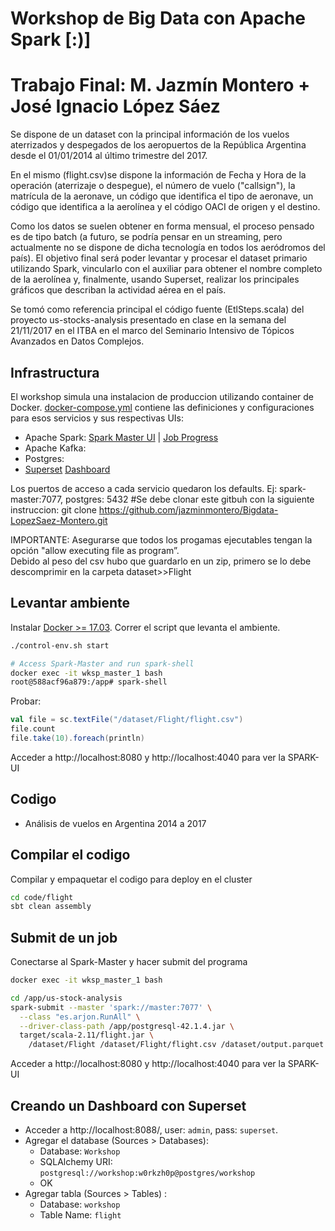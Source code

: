# Workshop de Big Data con Apache Spark [:)]
# Trabajo Final: M. Jazmín Montero + José Ignacio López Sáez


Se dispone de un dataset con la principal información de los vuelos aterrizados y despegados de los aeropuertos de la República Argentina desde el 01/01/2014 al último trimestre del 2017.

En el mismo (flight.csv)se dispone la información de Fecha y Hora de la operación (aterrizaje o despegue), el número de vuelo ("callsign"), la matrícula de la aeronave, un código que identifica el tipo de aeronave, un código que identifica a la aerolínea y el código OACI de origen y el destino.

Como los datos se suelen obtener en forma mensual, el proceso pensado es de tipo batch (a futuro, se podría pensar en un streaming, pero actualmente no se dispone de dicha tecnología en todos los aeródromos del país).
El objetivo final será poder levantar y procesar el dataset primario utilizando Spark, vincularlo con el auxiliar para obtener el nombre completo de la aerolínea y, finalmente, usando Superset, realizar los principales gráficos que describan la actividad aérea en el país.


Se tomó como referencia principal el código fuente (EtlSteps.scala) del proyecto us-stocks-analysis presentado en clase en la semana del 21/11/2017 en el ITBA en el marco del Seminario Intensivo de Tópicos Avanzados en Datos Complejos.



## Infrastructura
El workshop simula una instalacion de produccion utilizando container de Docker.
[docker-compose.yml](docker-compose.yml) contiene las definiciones y configuraciones para esos servicios y sus respectivas UIs:

* Apache Spark: [Spark Master UI](http://localhost:8080) | [Job Progress](http://localhost:4040)
* Apache Kafka:
* Postgres:
* [Superset](http://superset.incubator.apache.org) [Dashboard](http://localhost:8088/)

Los puertos de acceso a cada servicio quedaron los defaults. Ej: spark-master:7077, postgres: 5432
#Se debe clonar este gitbuh con la siguiente instruccion:
git clone https://github.com/jazminmontero/Bigdata-LopezSaez-Montero.git

IMPORTANTE:
Asegurarse que todos los progamas ejecutables tengan la opción "allow executing file as program”.                           
Debido al peso del csv hubo que guardarlo en un zip, primero se lo debe descomprimir en la carpeta dataset>>Flight

## Levantar ambiente
Instalar [Docker >= 17.03](https://www.docker.com/community-edition).
Correr el script que levanta el ambiente.


```bash
./control-env.sh start

# Access Spark-Master and run spark-shell
docker exec -it wksp_master_1 bash
root@588acf96a879:/app# spark-shell
```
Probar:
```scala
val file = sc.textFile("/dataset/Flight/flight.csv")
file.count
file.take(10).foreach(println)
```
Acceder a http://localhost:8080 y http://localhost:4040 para ver la SPARK-UI

## Codigo
* Análisis de vuelos en Argentina 2014 a 2017

## Compilar el codigo
Compilar y empaquetar el codigo para deploy en el cluster

```bash
cd code/flight
sbt clean assembly
```

## Submit de un job
Conectarse al Spark-Master y hacer submit del programa

```bash
docker exec -it wksp_master_1 bash

cd /app/us-stock-analysis
spark-submit --master 'spark://master:7077' \
  --class "es.arjon.RunAll" \
  --driver-class-path /app/postgresql-42.1.4.jar \
  target/scala-2.11/flight.jar \
    /dataset/Flight /dataset/Flight/flight.csv /dataset/output.parquet
```
Acceder a http://localhost:8080 y http://localhost:4040 para ver la SPARK-UI

<!---
```## Usando Spark-SQL
Usando SparkSQL para acceder a los datos en Parquet y hacer analysis interactiva. 
```

```bash
docker exec -it wksp_master_1 bash
spark-shell
```

```scala
import spark.implicits._
val df = spark.read.parquet("/dataset/output.parquet")
df.show

df.createOrReplaceTempView("flight")


```
-->

## Creando un Dashboard con Superset

* Acceder a http://localhost:8088/, user: `admin`, pass: `superset`.
* Agregar el database (Sources > Databases):
  - Database: `Workshop`
  - SQLAlchemy URI: `postgresql://workshop:w0rkzh0p@postgres/workshop`
  - OK
* Agregar tabla (Sources > Tables) :
  - Database: `workshop`
  - Table Name: `flight`
